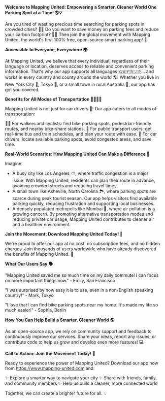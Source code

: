 **Welcome to Mapping United: Empowering a Smarter, Cleaner World One Parking Spot at a Time! 🌎💡**

Are you tired of wasting precious time searching for parking spots in crowded cities? 🚗👀 Do you want to save money on parking fees and reduce your carbon footprint? 💸🌿 Then join the global movement with Mapping United, the world's first 100% free, open-source smart parking app! 🎉

**Accessible to Everyone, Everywhere 🌍**

At Mapping United, we believe that every individual, regardless of their language or location, deserves access to reliable and convenient parking information. That's why our app supports all languages 🇬🇧🇫🇷🇯🇵... and works in every country and county around the world 🌎! Whether you live in New York City 🗽️, Tokyo 🗼️, or a small town in rural Australia 🐨, our app has got you covered.

**Benefits for All Modes of Transportation 🚴‍♂️🚌🚂**

Mapping United is not just for car drivers 🚗! Our app caters to all modes of transportation:

🏃‍♂️ For walkers and cyclists: find bike parking spots, pedestrian-friendly routes, and nearby bike-share stations.
🚌 For public transport users: get real-time bus and train schedules, and plan your route with ease.
🚗 For car drivers: locate available parking spots, avoid congested areas, and save time.

**Real-World Scenarios: How Mapping United Can Make a Difference 🌟**

Imagine:

* A busy city like Los Angeles ⛅️, where traffic congestion is a major issue. With Mapping United, residents can plan their route in advance, avoiding crowded streets and reducing travel times.
* A small town like Asheville, North Carolina 🏞️, where parking spots are scarce during peak tourist season. Our app helps visitors find available parking quickly, reducing frustration and supporting local businesses.
* A densely populated metropolis like Mumbai 🚀, where air pollution is a growing concern. By promoting alternative transportation modes and reducing private car usage, Mapping United contributes to cleaner air and a healthier environment.

**Join the Movement: Download Mapping United Today! 📲**

We're proud to offer our app at no cost, no subscription fees, and no hidden charges. Join thousands of users worldwide who have already discovered the benefits of Mapping United. 🌟

**What Our Users Say 🗣️**

"Mapping United saved me so much time on my daily commute! I can focus on more important things now." - Emily, San Francisco

"I was surprised by how easy it is to use, even in a non-English speaking country!" - Mark, Tokyo

"I love that I can find bike parking spots near my home. It's made my life so much easier!" - Sophia, Berlin

**How You Can Help Build a Smarter, Cleaner World 🌎**

As an open-source app, we rely on community support and feedback to continuously improve our services. Share your ideas, report any issues, or contribute code to help us grow and develop even more features! 💻

**Call to Action: Join the Movement Today! 🚀**

Ready to experience the power of Mapping United? Download our app now from https://www.mapping-united.com and:

✨ Explore a smarter way to navigate your city
✨ Share with friends, family, and community members
✨ Help us build a cleaner, more connected world

Together, we can create a brighter future for all. 💡